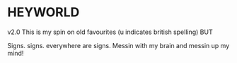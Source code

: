 # HEYWORLD
v2.0
This is my spin on old favourites (u indicates british spelling) BUT

Signs. signs. everywhere are signs. 
Messin with my brain and messin up my mind!

